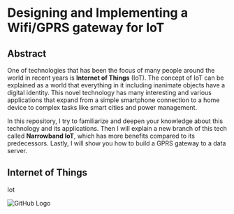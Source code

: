 # Designing and Implementing a Wifi/GPRS gateway for IoT
## Abstract
One of technologies that has been the focus of many people around the world in recent years is **Internet of Things** (IoT). The concept of IoT can be explained as a world that everything in it including inanimate objects have a digital identity. This novel technology has many interesting and various applications that expand from a simple smartphone connection to a home device to complex tasks like smart cities and power management. 

In this repository, I try to familiarize and deepen your knowledge about this technology and its applications. Then I will explain a new branch of this tech called **Narrowband IoT**, which has more benefits compared to its predecessors. Lastly, I will show you how to build a GPRS gateway to a data server.
## Internet of Things
Iot

![GitHub Logo](https://live.staticflickr.com/5740/25356051069_277e8829c7_b.jpg)
